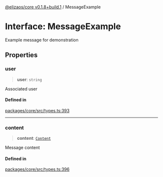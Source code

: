 [@elizaos/core v0.1.8+build.1](../index.md) / MessageExample

# Interface: MessageExample

Example message for demonstration

## Properties

### user

> **user**: `string`

Associated user

#### Defined in

[packages/core/src/types.ts:393](https://github.com/gaiaaiagent/GAIA/blob/main/packages/core/src/types.ts#L393)

***

### content

> **content**: [`Content`](Content.md)

Message content

#### Defined in

[packages/core/src/types.ts:396](https://github.com/gaiaaiagent/GAIA/blob/main/packages/core/src/types.ts#L396)
